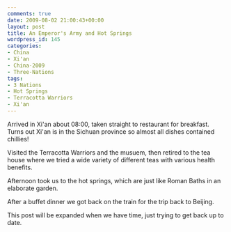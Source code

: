 ```yaml
---
comments: true
date: 2009-08-02 21:00:43+00:00
layout: post
title: An Emperor's Army and Hot Springs
wordpress_id: 145
categories:
- China
- Xi'an
- China-2009
- Three-Nations
tags:
- 3 Nations
- Hot Springs
- Terracotta Warriors
- Xi'an
---
```


Arrived in Xi'an about 08:00, taken straight to restaurant for breakfast. Turns out Xi'an is in the Sichuan province so almost all dishes contained chillies!

Visited the Terracotta Warriors and the musuem, then retired to the tea house where we tried a wide variety of different teas with various health benefits.

Afternoon took us to the hot springs, which are just like Roman Baths in an elaborate garden.

After a buffet dinner we got back on the train for the trip back to Beijing.

This post will be expanded when we have time, just trying to get back up to date.
